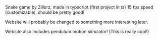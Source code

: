 Snake game by Zillorz, made in typscript (first project in ts)
15 fps speed (customizable), should be pretty good!


Website will probably be changed to something more interesting later.

Website also includes pendulum motion simulator! (This is really cool!)
